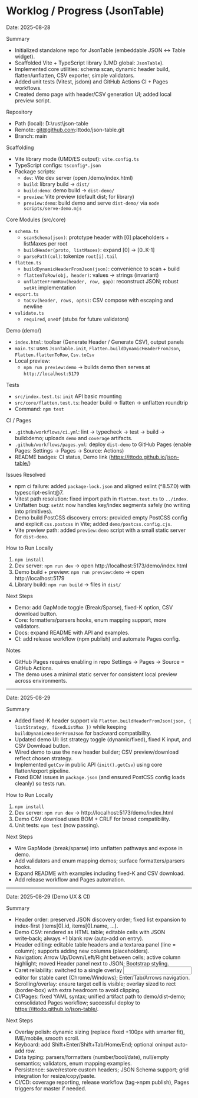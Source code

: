 ﻿# Worklog / Progress (JsonTable)

Date: 2025-08-28

Summary
- Initialized standalone repo for JsonTable (embeddable JSON ↔ Table widget).
- Scaffolded Vite + TypeScript library (UMD global: `JsonTable`).
- Implemented core utilities: schema scan, dynamic header build, flatten/unflatten, CSV exporter, simple validators.
- Added unit tests (Vitest, jsdom) and GitHub Actions CI + Pages workflows.
- Created demo page with header/CSV generation UI; added local preview script.

Repository
- Path (local): D:\\rust\\json-table
- Remote: git@github.com:ittodo/json-table.git
- Branch: main

Scaffolding
- Vite library mode (UMD/ES output): `vite.config.ts`
- TypeScript configs: `tsconfig*.json`
- Package scripts:
  - `dev`: Vite dev server (open /demo/index.html)
  - `build`: library build → `dist/`
  - `build:demo`: demo build → `dist-demo/`
  - `preview`: Vite preview (default dist; for library)
  - `preview:demo`: build demo and serve `dist-demo/` via `node scripts/serve-demo.mjs`

Core Modules (src/core)
- `schema.ts`
  - `scanSchema(json)`: prototype header with [0] placeholders + listMaxes per root
  - `buildHeader(proto, listMaxes)`: expand [0] → [0..K-1]
  - `parsePath(col)`: tokenize `root[i].tail`
- `flatten.ts`
  - `buildDynamicHeaderFromJson(json)`: convenience to scan + build
  - `flattenToRow(obj, header)`: values → strings (invariant)
  - `unflattenFromRow(header, row, gap)`: reconstruct JSON; robust `setAt` implementation
- `export.ts`
  - `toCsv(header, rows, opts)`: CSV compose with escaping and newline
- `validate.ts`
  - `required`, `oneOf` (stubs for future validators)

Demo (demo/)
- `index.html`: toolbar (Generate Header / Generate CSV), output panels
- `main.ts`: uses `JsonTable.init`, `Flatten.buildDynamicHeaderFromJson`, `Flatten.flattenToRow`, `Csv.toCsv`
- Local preview:
  - `npm run preview:demo` → builds demo then serves at `http://localhost:5179`

Tests
- `src/index.test.ts`: `init` API basic mounting
- `src/core/flatten.test.ts`: header build → flatten → unflatten roundtrip
- Command: `npm test`

CI / Pages
- `.github/workflows/ci.yml`: lint → typecheck → test → build → build:demo; uploads `demo` and `coverage` artifacts.
- `.github/workflows/pages.yml`: deploy `dist-demo` to GitHub Pages (enable Pages: Settings → Pages → Source: Actions)
- README badges: CI status, Demo link (https://ittodo.github.io/json-table/)

Issues Resolved
- npm ci failure: added `package-lock.json` and aligned eslint (^8.57.0) with typescript-eslint@7.
- Vitest path resolution: fixed import path in `flatten.test.ts` to `../index`.
- Unflatten bug: `setAt` now handles key/index segments safely (no writing into primitives).
- Demo build PostCSS discovery errors: provided empty PostCSS config and explicit `css.postcss` in Vite; added `demo/postcss.config.cjs`.
- Vite preview path: added `preview:demo` script with a small static server for `dist-demo`.

How to Run Locally
1) `npm install`
2) Dev server: `npm run dev` → open http://localhost:5173/demo/index.html
3) Demo build + preview: `npm run preview:demo` → open http://localhost:5179
4) Library build: `npm run build` → files in `dist/`

Next Steps
- Demo: add GapMode toggle (Break/Sparse), fixed-K option, CSV download button.
- Core: formatters/parsers hooks, enum mapping support, more validators.
- Docs: expand README with API and examples.
- CI: add release workflow (npm publish) and automate Pages config.

Notes
- GitHub Pages requires enabling in repo Settings → Pages → Source = GitHub Actions.
- The demo uses a minimal static server for consistent local preview across environments.

---

Date: 2025-08-29

Summary
- Added fixed-K header support via `Flatten.buildHeaderFromJson(json, { listStrategy, fixedListMax })` while keeping `buildDynamicHeaderFromJson` for backward compatibility.
- Updated demo UI: list strategy toggle (dynamic/fixed), fixed K input, and CSV Download button.
- Wired demo to use the new header builder; CSV preview/download reflect chosen strategy.
- Implemented `getCsv` in public API (`init().getCsv`) using core flatten/export pipeline.
- Fixed BOM issues in `package.json` (and ensured PostCSS config loads cleanly) so tests run.

How to Run Locally
1) `npm install`
2) Dev server: `npm run dev` → http://localhost:5173/demo/index.html
3) Demo CSV download uses BOM + CRLF for broad compatibility.
4) Unit tests: `npm test` (now passing).

Next Steps
- Wire GapMode (break/sparse) into unflatten pathways and expose in demo.
- Add validators and enum mapping demos; surface formatters/parsers hooks.
- Expand README with examples including fixed-K and CSV download.
- Add release workflow and Pages automation.

---

Date: 2025-08-29 (Demo UX & CI)

Summary
- Header order: preserved JSON discovery order; fixed list expansion to index-first (items[0].id, items[0].name, ...).
- Demo CSV: rendered as HTML table; editable cells with JSON write‑back; always +1 blank row (auto-add on entry).
- Header editing: editable table headers and a textarea panel (line = column); supports adding new columns (placeholders).
- Navigation: Arrow Up/Down/Left/Right between cells; active column highlight; moved Header panel next to JSON; Bootstrap styling.
- Caret reliability: switched to a single overlay <input> editor for stable caret (Chrome/Windows); Enter/Tab/Arrows navigation.
- Scrolling/overlay: ensure target cell is visible; overlay sized to rect (border-box) with extra headroom to avoid clipping.
- CI/Pages: fixed YAML syntax; unified artifact path to demo/dist-demo; consolidated Pages workflow; successful deploy to https://ittodo.github.io/json-table/.

Next Steps
- Overlay polish: dynamic sizing (replace fixed +100px with smarter fit), IME/mobile, smooth scroll.
- Keyboard: add Shift+Enter/Shift+Tab/Home/End; optional oninput auto-add row.
- Data typing: parsers/formatters (number/bool/date), null/empty semantics; validators, enum mapping examples.
- Persistence: save/restore custom headers; JSON Schema support; grid integration for resize/copy/paste.
- CI/CD: coverage reporting, release workflow (tag→npm publish), Pages triggers for master if needed.
